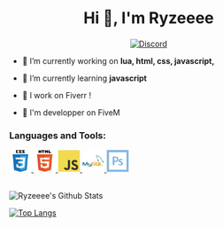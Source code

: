<h1 align="center">Hi 👋, I'm Ryzeeee</h1>

 <p align="center">
<a href="https://discords.com/bio/p/Ryzeeeeeeeeee" target="blank"><img align="center" src="https://discord.c99.nl/widget/theme-1/779069754203045948.png" alt="Discord" /></a>
</p>

- 🔭 I’m currently working on **lua, html, css, javascript,**

- 🌱 I’m currently learning **javascript**
- 🌱 I work on Fiverr !
- 🌱 I'm developper on FiveM


<h3 align="left">Languages and Tools:</h3>
<p align="left">
  <a href="https://www.w3schools.com/css/" target="_blank"> <img src="https://raw.githubusercontent.com/devicons/devicon/master/icons/css3/css3-original-wordmark.svg" alt="css3" width="40" height="40"/> </a> 
  <a href="https://www.w3.org/html/" target="_blank"> <img src="https://raw.githubusercontent.com/devicons/devicon/master/icons/html5/html5-original-wordmark.svg" alt="html5" width="40" height="40"/> </a> <a href="https://developer.mozilla.org/en-US/docs/Web/JavaScript" target="_blank"> <img src="https://raw.githubusercontent.com/devicons/devicon/master/icons/javascript/javascript-original.svg" alt="javascript" width="40" height="40"/> </a> 
  <a href="https://www.mysql.com/" target="_blank"> <img src="https://raw.githubusercontent.com/devicons/devicon/master/icons/mysql/mysql-original-wordmark.svg" alt="mysql" width="40" height="40"/> </a> 
  <a href="https://www.photoshop.com/en" target="_blank"> <img src="https://raw.githubusercontent.com/devicons/devicon/master/icons/photoshop/photoshop-line.svg" alt="photoshop" width="40" height="40"/> </a> 
 </p>

<br>

<img src="https://github-readme-stats.vercel.app/api?username=Ryzeeeev&include_all_commits=true&count_private=true&show_icons=true&line_height=20&title_color=7A7ADB&icon_color=2234AE&text_color=D3D3D3&bg_color=0,000000,130F40" alt="Ryzeeee's Github Stats"> 



</br>

[![Top Langs](https://github-readme-stats.vercel.app/api/top-langs/?username=Ryzeeeev&layout=compact&text_color=daf7dc&bg_color=151515)](https://github.com/Ryzeeeev/github-readme-stats)
